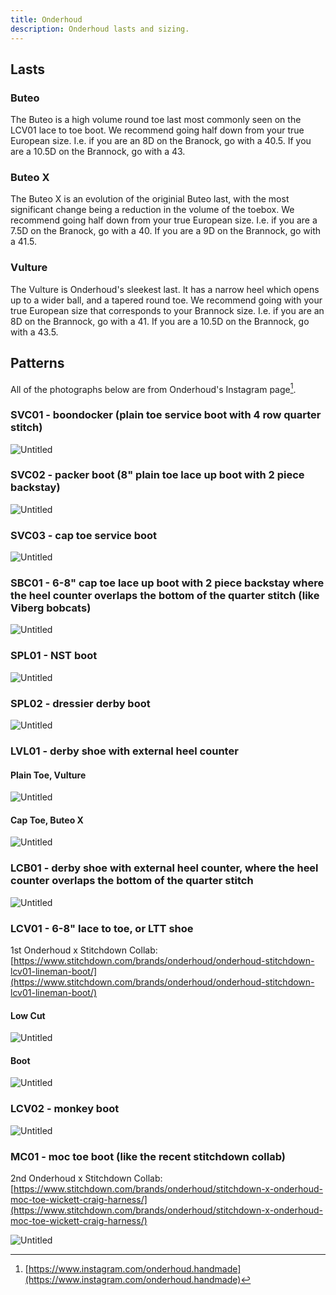 ```yaml
---
title: Onderhoud
description: Onderhoud lasts and sizing.
---
```


## Lasts


### Buteo
The Buteo is a high volume round toe last most commonly seen on the LCV01 lace to toe boot. We recommend going half down from your true European size. I.e. if you are an 8D on the Branock, go with a 40.5. If you are a 10.5D on the Brannock, go with a 43.

### Buteo X
The Buteo X is an evolution of the originial Buteo last, with the most significant change being a reduction in the volume of the toebox. We recommend going half down from your true European size. I.e. if you are a 7.5D on the Branock, go with a 40. If you are a 9D on the Brannock, go with a 41.5.

### Vulture

The Vulture is Onderhoud's sleekest last. It has a narrow heel which opens up to a wider ball, and a tapered round toe. We recommend going with your true European size that corresponds to your Brannock size. I.e. if you are an 8D on the Brannock, go with a 41. If you are a 10.5D on the Brannock, go with a 43.5. 

## Patterns

All of the photographs below are from Onderhoud's Instagram page[^1].

### SVC01 - boondocker (plain toe service boot with 4 row quarter stitch)
  
  <!-- ![Untitled](../../../assets/makers/onderhoud/onderhoud.png)
  
  ![Untitled](../../../assets/makers/onderhoud/onderhoud_1.png)
  
  ![Untitled](../../../assets/makers/onderhoud/onderhoud_2.png) -->
  
  ![Untitled](../../../assets/makers/onderhoud/onderhoud_3.png)
  
### SVC02 - packer boot (8" plain toe lace up boot with 2 piece backstay)
  
  <!-- ![Untitled](../../../assets/makers/onderhoud/onderhoud_4.png) -->
  
  ![Untitled](../../../assets/makers/onderhoud/onderhoud_5.png)
  
  <!-- ![Untitled](../../../assets/makers/onderhoud/onderhoud_6.png) -->
  
### SVC03 - cap toe service boot
  
  ![Untitled](../../../assets/makers/onderhoud/onderhoud_7.png)
  
  <!-- ![Untitled](../../../assets/makers/onderhoud/onderhoud_8.png) -->
  

### SBC01 - 6-8" cap toe lace up boot with 2 piece backstay where the heel counter overlaps the bottom of the quarter stitch (like Viberg bobcats)
  
  <!-- ![Untitled](../../../assets/makers/onderhoud/onderhoud_9.png)
  
  ![Untitled](../../../assets/makers/onderhoud/onderhoud_10.png)
  
  ![Untitled](../../../assets/makers/onderhoud/onderhoud_11.png) -->
  
  ![Untitled](../../../assets/makers/onderhoud/onderhoud_12.png)
  

### SPL01 - NST boot
  
  ![Untitled](../../../assets/makers/onderhoud/onderhoud_13.png)
  
  <!-- ![Untitled](../../../assets/makers/onderhoud/onderhoud_14.png)
  
  ![Untitled](../../../assets/makers/onderhoud/onderhoud_15.png)
  
  ![Untitled](../../../assets/makers/onderhoud/onderhoud_16.png)
  
  ![Untitled](../../../assets/makers/onderhoud/onderhoud_17.png) -->
  
### SPL02 - dressier derby boot
  
  <!-- ![Untitled](../../../assets/makers/onderhoud/onderhoud_18.png)
  
  ![Untitled](../../../assets/makers/onderhoud/onderhoud_19.png) -->
  
  ![Untitled](../../../assets/makers/onderhoud/onderhoud_20.png)
  
  <!-- ![Untitled](../../../assets/makers/onderhoud/onderhoud_21.png)
  
  ![Untitled](../../../assets/makers/onderhoud/onderhoud_22.png) -->
  

### LVL01 - derby shoe with external heel counter
#### Plain Toe, Vulture
      
  <!-- ![Untitled](../../../assets/makers/onderhoud/onderhoud_23.png) -->
      
  ![Untitled](../../../assets/makers/onderhoud/onderhoud_24.png)
      
  <!-- ![Untitled](../../../assets/makers/onderhoud/onderhoud_25.png) -->
      
#### Cap Toe, Buteo X
      
  ![Untitled](../../../assets/makers/onderhoud/onderhoud_26.png)
      
  <!-- ![Untitled](../../../assets/makers/onderhoud/onderhoud_27.png)
      
  ![Untitled](../../../assets/makers/onderhoud/onderhoud_28.png) -->
      
### LCB01 - derby shoe with external heel counter, where the heel counter overlaps the bottom of the quarter stitch
  
  ![Untitled](../../../assets/makers/onderhoud/onderhoud_29.png)
  
  <!-- ![Untitled](../../../assets/makers/onderhoud/onderhoud_30.png) -->
  

### LCV01 - 6-8" lace to toe, or LTT shoe
1st Onderhoud x Stitchdown Collab: [https://www.stitchdown.com/brands/onderhoud/onderhoud-stitchdown-lcv01-lineman-boot/](https://www.stitchdown.com/brands/onderhoud/onderhoud-stitchdown-lcv01-lineman-boot/)

#### Low Cut
      
  ![Untitled](../../../assets/makers/onderhoud/onderhoud_31.png)
      
  <!-- ![Untitled](../../../assets/makers/onderhoud/onderhoud_32.png) -->
      
#### Boot
      
  ![Untitled](../../../assets/makers/onderhoud/onderhoud_33.png)
      
  <!-- ![Untitled](../../../assets/makers/onderhoud/onderhoud_34.png)
      
  ![Untitled](../../../assets/makers/onderhoud/onderhoud_35.png) -->
      
### LCV02 - monkey boot
  
  ![Untitled](../../../assets/makers/onderhoud/onderhoud_36.png)
  
  <!-- ![Untitled](../../../assets/makers/onderhoud/onderhoud_37.png)
  
  ![Untitled](../../../assets/makers/onderhoud/onderhoud_38.png) -->
  

### MC01 - moc toe boot (like the recent stitchdown collab)
2nd Onderhoud x Stitchdown Collab: [https://www.stitchdown.com/brands/onderhoud/stitchdown-x-onderhoud-moc-toe-wickett-craig-harness/](https://www.stitchdown.com/brands/onderhoud/stitchdown-x-onderhoud-moc-toe-wickett-craig-harness/)
  
  <!-- ![Untitled](../../../assets/makers/onderhoud/onderhoud_39.png)
  
  ![Untitled](../../../assets/makers/onderhoud/onderhoud_40.png) -->
  
  ![Untitled](../../../assets/makers/onderhoud/onderhoud_41.png)

[^1]: [https://www.instagram.com/onderhoud.handmade](https://www.instagram.com/onderhoud.handmade)
